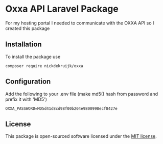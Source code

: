 
# Oxxa API Laravel Package
For my hosting portal I needed to communicate with the OXXA API so I created this package

## Installation
To install the package use

`composer require nickdekruijk/oxxa`

## Configuration
Add the following to your .env file (make md5() hash from password and prefix it with 'MD5')

```OXXA_USER=username
OXXA_PASSWORD=MD5d41d8cd98f00b204e9800998ecf8427e
```

## License
This package is open-sourced software licensed under the [MIT license](https://opensource.org/licenses/MIT).
